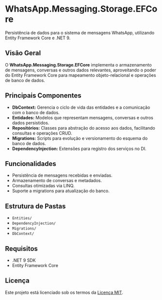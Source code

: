 # WhatsApp.Messaging.Storage.EFCore

Persistência de dados para o sistema de mensagens WhatsApp, utilizando Entity Framework Core e .NET 9.

## Visão Geral

O **WhatsApp.Messaging.Storage.EFCore** implementa o armazenamento de mensagens, conversas e outros dados relevantes, aproveitando o poder do Entity Framework Core para mapeamento objeto-relacional e operações de banco de dados.

## Principais Componentes

- **DbContext:** Gerencia o ciclo de vida das entidades e a comunicação com o banco de dados.
- **Entidades:** Modelos que representam mensagens, conversas e outros dados persistidos.
- **Repositórios:** Classes para abstração do acesso aos dados, facilitando consultas e operações CRUD.
- **Migrations:** Scripts para evolução e versionamento do esquema do banco de dados.
- **DependencyInjection:** Extensões para registro dos serviços no DI.

## Funcionalidades

- Persistência de mensagens recebidas e enviadas.
- Armazenamento de conversas e metadados.
- Consultas otimizadas via LINQ.
- Suporte a migrations para atualização do banco.

## Estrutura de Pastas

- `Entities/`
- `DependencyInjection/`
- `Migrations/`
- `DbContext/`

## Requisitos

- .NET 9 SDK
- Entity Framework Core

## Licença

Este projeto está licenciado sob os termos da [Licença MIT](https://opensource.org/licenses/MIT).
